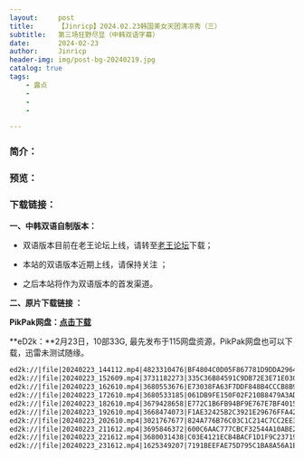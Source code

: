 ```yaml
---
layout:     post
title:      【Jinricp】2024.02.23韩国美女天团清凉秀（三）
subtitle:   第三场狂野尽显（中韩双语字幕）
date:       2024-02-23
author:     Jinricp
header-img: img/post-bg-20240219.jpg
catalog: true
tags:
    - 露点
    - 
    - 
    - 

---
```


### 简介：



### 预览：



### 下载链接：

**一、中韩双语自制版本：**

+ 双语版本目前在老王论坛上线，请转至[老王论坛](https://laowang.vip/forum.php?mod=viewthread&tid=1304320)下载；

+ 本站的双语版本近期上线，请保持关注 ；

+ 之后本站将作为双语版本的首发渠道。

  

**二、原片下载链接 ：**

**PikPak网盘：[点击下载](https://mypikpak.com/s/VNspw_ZmypuVd5yIwLrF53vNo1)**

**eD2k：**2月23日，10部33G, 最先发布于115网盘资源，PikPak网盘也可以下载，迅雷未测试随缘。

```txt
ed2k://|file|20240223_144112.mp4|4823310476|BF4804C0D05F867781D9DDA29649949B|/  
ed2k://|file|20240223_152609.mp4|3731182273|335C36B84591C9DB72E3E71E030850D0|/  
ed2k://|file|20240223_162610.mp4|3680553676|E73038FA63F7DDF848B4CCCB8B932588|/  
ed2k://|file|20240223_172610.mp4|3680533185|061DB9FE150F02F210B8479A3AD95239|/  
ed2k://|file|20240223_182610.mp4|3679428658|E772C1B6FB94BF9E767E7BF4015D10EF|/  
ed2k://|file|20240223_192610.mp4|3668474073|F1AE32425B2C3921E29676FFA4286EAC|/  
ed2k://|file|20240223_202610.mp4|3021767677|824A776B76C03C1C214C7CC2EE37E0D7|/  
ed2k://|file|20240223_211612.mp4|3695846372|600C6AAC777CBCF32544A10ABE282F54|/  
ed2k://|file|20240223_221612.mp4|3680031438|C03E4121ECB4BACF1D1F9C237195E067|/  
ed2k://|file|20240223_231612.mp4|1625349207|7191BEEFAE75D795C1BA8A56A1E6C3EA|/
```

